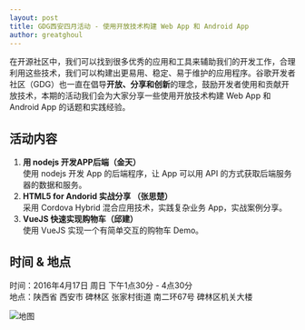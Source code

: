 ```yaml
---
layout: post
title: GDG西安四月活动 - 使用开放技术构建 Web App 和 Android App
author: greatghoul
---
```


在开源社区中，我们可以找到很多优秀的应用和工具来辅助我们的开发工作，合理利用这些技术，我们可以构建出更易用、稳定、易于维护的应用程序。谷歌开发者社区（GDG）也一直在倡导**开放、分享和创新**的理念，鼓励开发者使用和贡献开放技术，本期的活动我们会为大家分享一些使用开放技术构建 Web App 和 Android App 的话题和实践经验。

## 活动内容

 1. **用 nodejs 开发APP后端（金天）**  
    使用 nodejs 开发 App 的后端程序，让 App 可以用 API 的方式获取后端服务器的数据和服务。
 2. **HTML5 for Andorid 实战分享 （张思楚）**   
    采用 Cordova Hybrid 混合应用技术，实践复杂业务 App，实战案例分享。
 4. **VueJS 快速实现购物车（邱建）**   
    使用 VueJS 实现一个有简单交互的购物车 Demo。

## 时间 & 地点

时间：2016年4月17日 周日 下午1点30分 - 4点30分   
地点：陕西省 西安市 碑林区 张家村街道 南二环67号 碑林区机关大楼

![地图](http://greatghoul.b0.upaiyun.com/1604/NJrFmX1utBQjxx.png)

